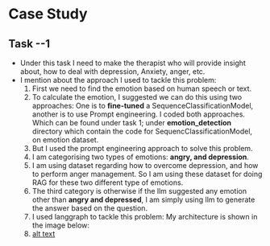 # Case Study 
## Task --1 
* Under this task I need to make the therapist who will provide insight about, how to deal with depression, Anxiety, anger, etc.
* I mention about the approach I used to tackle this problem:
  1. First we need to find the emotion based on human speech or text.
  2. To calculate the emotion, I suggested we can do this using two approaches: One is to **fine-tuned** a SequenceClassificationModel, another is to use Prompt engineering. I coded both approaches. Which can be found under task 1; under **emotion_detection** directory which contain the code for SequencClassificationModel, on emotion dataset.
  3. But I used the prompt engineering approach to solve this problem.
  4. I am categorising two types of emotions: **angry, and depression**.
  5. I am using dataset regarding how to overcome depression, and how to perform anger management. So I am using these dataset for doing RAG for these two different type of emotions.
  6. The third category is otherwise if the llm suggested any emotion other than **angry and depressed**, I am simply using llm to generate the answer based on the question.
  7. I used langgraph to tackle this problem: My architecture is shown in the image below:
  8. [alt text]([http://url/to/img.png](https://github.com/Anurich/CaseStudy/blob/main/therapist_architecture.png))
  
